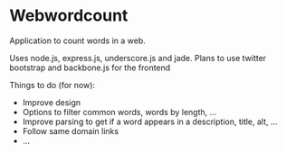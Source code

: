 Webwordcount
=========

Application to count words in a web.

Uses node.js, express.js, underscore.js and jade.
Plans to use twitter bootstrap and backbone.js for the frontend

Things to do (for now):

- Improve design
- Options to filter common words, words by length, ...
- Improve parsing to get if a word appears in a description, title, alt, ...
- Follow same domain links
- ...
